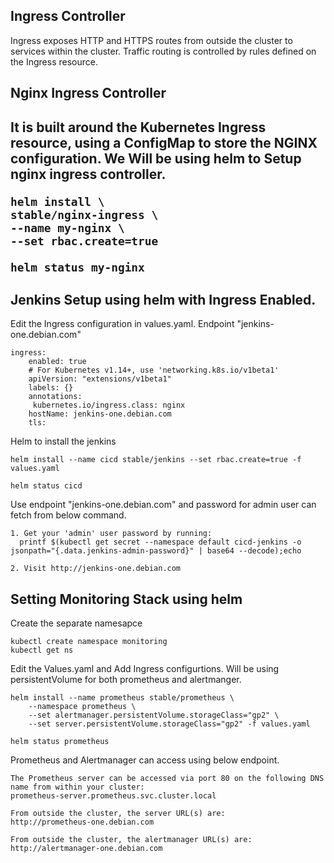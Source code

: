 <h2>Ingress Controller </h2>

Ingress exposes HTTP and HTTPS routes from outside the cluster to services within the cluster. Traffic routing is controlled by rules defined on the Ingress resource.

<h2>Nginx Ingress Controller <h2>

It is built around the Kubernetes Ingress resource, using a ConfigMap to store the NGINX configuration. We Will be using helm to Setup nginx ingress controller.

```
helm install \
stable/nginx-ingress \
--name my-nginx \
--set rbac.create=true

helm status my-nginx 
```

<h2>Jenkins Setup using helm with Ingress Enabled. </h2>

Edit the Ingress configuration in values.yaml. Endpoint "jenkins-one.debian.com"

```
ingress:
    enabled: true
    # For Kubernetes v1.14+, use 'networking.k8s.io/v1beta1'
    apiVersion: "extensions/v1beta1"
    labels: {}
    annotations:
     kubernetes.io/ingress.class: nginx
    hostName: jenkins-one.debian.com
    tls:

```

Helm to install the jenkins 

```
helm install --name cicd stable/jenkins --set rbac.create=true -f values.yaml

helm status cicd
``````
Use endpoint "jenkins-one.debian.com" and password for admin user can fetch from below command.

```
1. Get your 'admin' user password by running:
  printf $(kubectl get secret --namespace default cicd-jenkins -o jsonpath="{.data.jenkins-admin-password}" | base64 --decode);echo

2. Visit http://jenkins-one.debian.com
```

<h2>Setting Monitoring Stack using helm </h2>

Create the separate namesapce

```
kubectl create namespace monitoring 
kubectl get ns 
```

Edit the Values.yaml and Add Ingress configurtions. Will be using persistentVolume for both prometheus and alertmanger. 

```
helm install --name prometheus stable/prometheus \
    --namespace prometheus \
    --set alertmanager.persistentVolume.storageClass="gp2" \
    --set server.persistentVolume.storageClass="gp2" -f values.yaml 
    
helm status prometheus
```

Prometheus and Alertmanager can access using below endpoint.
    
```
The Prometheus server can be accessed via port 80 on the following DNS name from within your cluster:
prometheus-server.prometheus.svc.cluster.local

From outside the cluster, the server URL(s) are:
http://prometheus-one.debian.com

From outside the cluster, the alertmanager URL(s) are:
http://alertmanager-one.debian.com

```


